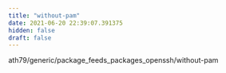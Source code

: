 ```yaml
---
title: "without-pam"
date: 2021-06-20 22:39:07.391375
hidden: false
draft: false
---
```


ath79/generic/package_feeds_packages_openssh/without-pam

